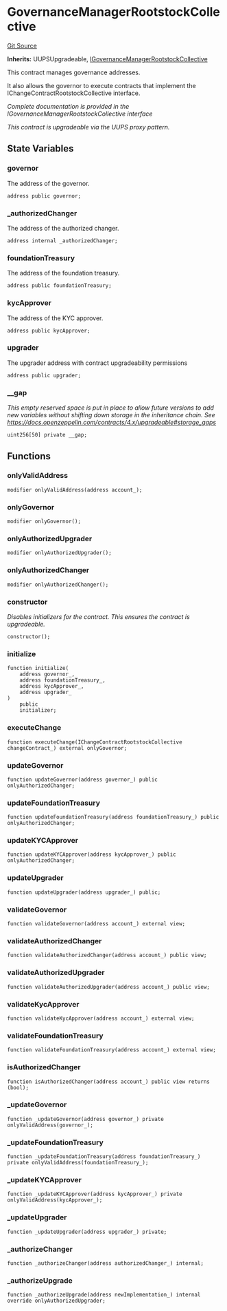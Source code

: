 # GovernanceManagerRootstockCollective

[Git Source](https://github.com/RootstockCollective/collective-rewards-sc/blob/6d0eca4e2c61e833bcb70c54d8668e5644ba180e/src/governance/GovernanceManagerRootstockCollective.sol)

**Inherits:** UUPSUpgradeable,
[IGovernanceManagerRootstockCollective](/src/interfaces/IGovernanceManagerRootstockCollective.sol/interface.IGovernanceManagerRootstockCollective.md)

This contract manages governance addresses.

It also allows the governor to execute contracts that implement the IChangeContractRootstockCollective interface.

_Complete documentation is provided in the IGovernanceManagerRootstockCollective interface_

_This contract is upgradeable via the UUPS proxy pattern._

## State Variables

### governor

The address of the governor.

```solidity
address public governor;
```

### \_authorizedChanger

The address of the authorized changer.

```solidity
address internal _authorizedChanger;
```

### foundationTreasury

The address of the foundation treasury.

```solidity
address public foundationTreasury;
```

### kycApprover

The address of the KYC approver.

```solidity
address public kycApprover;
```

### upgrader

The upgrader address with contract upgradeability permissions

```solidity
address public upgrader;
```

### \_\_gap

_This empty reserved space is put in place to allow future versions to add new variables without shifting down storage
in the inheritance chain. See https://docs.openzeppelin.com/contracts/4.x/upgradeable#storage_gaps_

```solidity
uint256[50] private __gap;
```

## Functions

### onlyValidAddress

```solidity
modifier onlyValidAddress(address account_);
```

### onlyGovernor

```solidity
modifier onlyGovernor();
```

### onlyAuthorizedUpgrader

```solidity
modifier onlyAuthorizedUpgrader();
```

### onlyAuthorizedChanger

```solidity
modifier onlyAuthorizedChanger();
```

### constructor

_Disables initializers for the contract. This ensures the contract is upgradeable._

```solidity
constructor();
```

### initialize

```solidity
function initialize(
    address governor_,
    address foundationTreasury_,
    address kycApprover_,
    address upgrader_
)
    public
    initializer;
```

### executeChange

```solidity
function executeChange(IChangeContractRootstockCollective changeContract_) external onlyGovernor;
```

### updateGovernor

```solidity
function updateGovernor(address governor_) public onlyAuthorizedChanger;
```

### updateFoundationTreasury

```solidity
function updateFoundationTreasury(address foundationTreasury_) public onlyAuthorizedChanger;
```

### updateKYCApprover

```solidity
function updateKYCApprover(address kycApprover_) public onlyAuthorizedChanger;
```

### updateUpgrader

```solidity
function updateUpgrader(address upgrader_) public;
```

### validateGovernor

```solidity
function validateGovernor(address account_) external view;
```

### validateAuthorizedChanger

```solidity
function validateAuthorizedChanger(address account_) public view;
```

### validateAuthorizedUpgrader

```solidity
function validateAuthorizedUpgrader(address account_) public view;
```

### validateKycApprover

```solidity
function validateKycApprover(address account_) external view;
```

### validateFoundationTreasury

```solidity
function validateFoundationTreasury(address account_) external view;
```

### isAuthorizedChanger

```solidity
function isAuthorizedChanger(address account_) public view returns (bool);
```

### \_updateGovernor

```solidity
function _updateGovernor(address governor_) private onlyValidAddress(governor_);
```

### \_updateFoundationTreasury

```solidity
function _updateFoundationTreasury(address foundationTreasury_) private onlyValidAddress(foundationTreasury_);
```

### \_updateKYCApprover

```solidity
function _updateKYCApprover(address kycApprover_) private onlyValidAddress(kycApprover_);
```

### \_updateUpgrader

```solidity
function _updateUpgrader(address upgrader_) private;
```

### \_authorizeChanger

```solidity
function _authorizeChanger(address authorizedChanger_) internal;
```

### \_authorizeUpgrade

```solidity
function _authorizeUpgrade(address newImplementation_) internal override onlyAuthorizedUpgrader;
```
